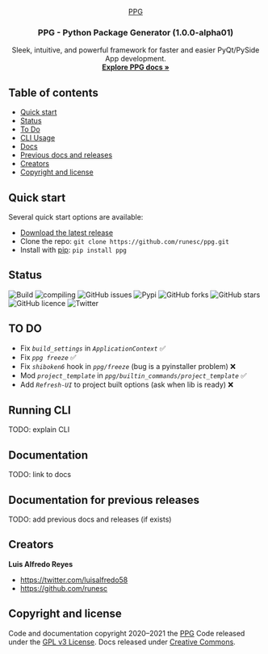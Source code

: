 <p align="center">
  <a href="#">
    PPG
  </a>
</p>

<h3 align="center">PPG - Python Package Generator (1.0.0-alpha01)</h3>

<p align="center">
  Sleek, intuitive, and powerful framework for faster and easier PyQt/PySide App development.
  <br>
  <a href="#"><strong>Explore PPG docs »</strong></a>
  <br>
</p>


## Table of contents

- [Quick start](#quick-start)
- [Status](#status)
- [To Do](#TO-DO)
- [CLI Usage](#running-cli)
- [Docs](#Documentation)
- [Previous docs and releases](#Documentation-for-previous-releases)
- [Creators](#creators)
- [Copyright and license](#copyright-and-license)


## Quick start

Several quick start options are available:

- [Download the latest release](#)
- Clone the repo: `git clone https://github.com/runesc/ppg.git`
- Install with [pip](https://pypi.org/): `pip install ppg`


## Status

![Build](https://img.shields.io/badge/build-v1.0.0--alpha-orange)
![compiling](https://img.shields.io/badge/compiling%20projects-failing-red)
![GitHub issues](https://img.shields.io/github/issues/runesc/Refresh-UI)
![Pypi](https://img.shields.io/badge/pip-v1.0.0-blue)
![GitHub forks](https://img.shields.io/github/forks/runesc/Refresh-UI)
![GitHub stars](https://img.shields.io/github/stars/runesc/Refresh-UI)
![GitHub licence](	https://img.shields.io/github/license/runesc/PPG)
![Twitter](https://img.shields.io/twitter/url?url=https%3A%2F%2Fgithub.com%2Frunesc%2FPPG)

## TO DO
- Fix *`build_settings`* in *`ApplicationContext`* ✅
- Fix *`ppg freeze`* ✅
- Fix *`shiboken6`* hook in *`ppg/freeze`* (bug is a pyinstaller problem) ❌
- Mod *`project_template`* in *`ppg/builtin_commands/project_template`* ✅
- Add *`Refresh-UI`* to project built options (ask when lib is ready) ❌

## Running CLI

TODO: explain CLI

## Documentation

TODO: link to docs

## Documentation for previous releases

TODO: add previous docs and releases (if exists)


## Creators

**Luis Alfredo Reyes**

- <https://twitter.com/luisalfredo58>
- <https://github.com/runesc>




## Copyright and license

Code and documentation copyright 2020–2021 the [PPG](#) Code released under the [GPL v3 License](#). Docs released under [Creative Commons](https://creativecommons.org/licenses/by/3.0/).
